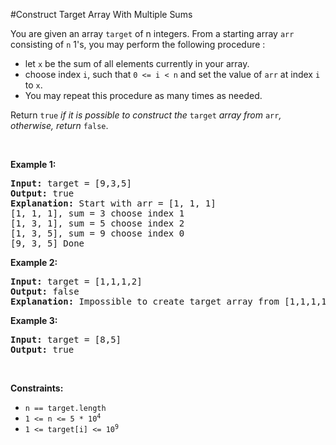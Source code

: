 #Construct Target Array With Multiple Sums
<p>You are given an array <code>target</code> of n integers. From a starting array <code>arr</code> consisting of <code>n</code> 1's, you may perform the following procedure :</p>
<ul>
<li>let <code>x</code> be the sum of all elements currently in your array.</li>
<li>choose index <code>i</code>, such that <code>0 &lt;= i &lt; n</code> and set the value of <code>arr</code> at index <code>i</code> to <code>x</code>.</li>
<li>You may repeat this procedure as many times as needed.</li>
</ul>
<p>Return <code>true</code> <em>if it is possible to construct the</em> <code>target</code> <em>array from</em> <code>arr</code><em>, otherwise, return</em> <code>false</code>.</p>
<p> </p>
<p><strong class="example">Example 1:</strong></p>
<pre><strong>Input:</strong> target = [9,3,5]
<strong>Output:</strong> true
<strong>Explanation:</strong> Start with arr = [1, 1, 1] 
[1, 1, 1], sum = 3 choose index 1
[1, 3, 1], sum = 5 choose index 2
[1, 3, 5], sum = 9 choose index 0
[9, 3, 5] Done
</pre>
<p><strong class="example">Example 2:</strong></p>
<pre><strong>Input:</strong> target = [1,1,1,2]
<strong>Output:</strong> false
<strong>Explanation:</strong> Impossible to create target array from [1,1,1,1].
</pre>
<p><strong class="example">Example 3:</strong></p>
<pre><strong>Input:</strong> target = [8,5]
<strong>Output:</strong> true
</pre>
<p> </p>
<p><strong>Constraints:</strong></p>
<ul>
<li><code>n == target.length</code></li>
<li><code>1 &lt;= n &lt;= 5 * 10<sup>4</sup></code></li>
<li><code>1 &lt;= target[i] &lt;= 10<sup>9</sup></code></li>
</ul>
